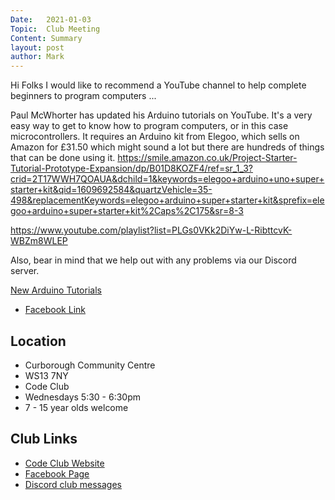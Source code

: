 ```yaml
---
Date:   2021-01-03
Topic:  Club Meeting
Content: Summary
layout: post
author: Mark
---
```

Hi Folks
I would like to recommend a YouTube channel to help complete beginners to program computers ...

Paul McWhorter has updated his Arduino tutorials on YouTube.
It's a very easy way to get to know how to program computers, or in this case microcontrollers.
It requires an Arduino kit from Elegoo, which sells on Amazon for £31.50 which might sound a lot but there are hundreds of things that can be done using it. 
https://smile.amazon.co.uk/Project-Starter-Tutorial-Prototype-Expansion/dp/B01D8KOZF4/ref=sr_1_3?crid=2T17WWH7QOAUA&dchild=1&keywords=elegoo+arduino+uno+super+starter+kit&qid=1609692584&quartzVehicle=35-498&replacementKeywords=elegoo+arduino+super+starter+kit&sprefix=elegoo+arduino+super+starter+kit%2Caps%2C175&sr=8-3

https://www.youtube.com/playlist?list=PLGs0VKk2DiYw-L-RibttcvK-WBZm8WLEP

Also, bear in mind that we help out with any problems via our Discord server.

[New Arduino Tutorials](https://l.facebook.com/l.php?u=https%3A%2F%2Fwww.youtube.com%2Fplaylist%3Flist%3DPLGs0VKk2DiYw-L-RibttcvK-WBZm8WLEP&h=AT1bcj9qIpZMtSSaIwlUizRtz2O1a-1e9BmiiMZVYxgLziR8-Y5slt6GFdKmkScZ1ypx0_51z-aJFcKtk_5gNQ8d305QagtApkSDKzHBrZrTAs2p_Q9pqWexhlQJNaML&s=1)

* [Facebook Link](https://www.facebook.com/1481985248595237/posts/3388460661281010/)

## Location

* Curborough Community Centre
* WS13 7NY
* Code Club
* Wednesdays 5:30 - 6:30pm
* 7 - 15 year olds welcome

## Club Links

* [Code Club Website](https://lichfield-code-club.github.io/)
* [Facebook Page](https://www.facebook.com/LichfieldCoders)
* [Discord club messages](https://discord.gg/szz6xGK)
